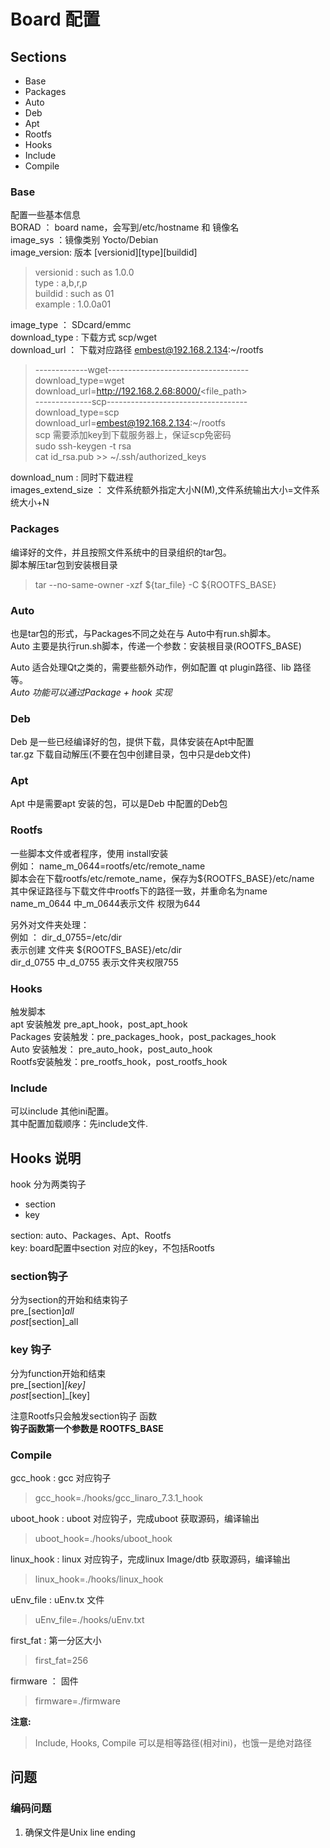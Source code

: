 # Board 配置

## Sections
- Base
- Packages
- Auto
- Deb
- Apt
- Rootfs
- Hooks
- Include
- Compile

### Base
配置一些基本信息  
BORAD ： board name，会写到/etc/hostname 和 镜像名  
image_sys ：镜像类别 Yocto/Debian  
image_version: 版本 \[versionid\]\[type\]\[buildid\]  
> versionid : such as 1.0.0  
> type : a,b,r,p  
> buildid : such as 01  
> example : 1.0.0a01  

image_type ： SDcard/emmc  
download_type : 下载方式 scp/wget  
download_url ： 下载对应路径 embest@192.168.2.134:~/rootfs  
> -------------wget-----------------------------------  
> download_type=wget  
> download_url=http://192.168.2.68:8000/<file_path>  
> --------------scp-----------------------------------  
> download_type=scp  
> download_url=embest@192.168.2.134:~/rootfs  
> scp 需要添加key到下载服务器上，保证scp免密码  
> sudo ssh-keygen -t rsa  
> cat id_rsa.pub >> ~/.ssh/authorized_keys  

download_num : 同时下载进程  
images_extend_size ： 文件系统额外指定大小N(M),文件系统输出大小=文件系统大小+N  

### Packages
编译好的文件，并且按照文件系统中的目录组织的tar包。  
脚本解压tar包到安装根目录  
> tar --no-same-owner -xzf ${tar_file}  -C  ${ROOTFS_BASE}

### Auto
也是tar包的形式，与Packages不同之处在与 Auto中有run.sh脚本。  
Auto 主要是执行run.sh脚本，传递一个参数：安装根目录(ROOTFS_BASE)  

Auto 适合处理Qt之类的，需要些额外动作，例如配置 qt plugin路径、lib 路径等。  
*Auto 功能可以通过Package + hook 实现*

### Deb
Deb 是一些已经编译好的包，提供下载，具体安装在Apt中配置  
tar.gz 下载自动解压(不要在包中创建目录，包中只是deb文件)

### Apt
Apt 中是需要apt 安装的包，可以是Deb 中配置的Deb包

### Rootfs
一些脚本文件或者程序，使用 install安装  
例如： name_m_0644=rootfs/etc/remote_name  
脚本会在下载rootfs/etc/remote_name，保存为${ROOTFS_BASE}/etc/name  
其中保证路径与下载文件中rootfs下的路径一致，并重命名为name  
name_m_0644 中_m_0644表示文件 权限为644  

另外对文件夹处理：  
例如 ： dir_d_0755=/etc/dir  
表示创建 文件夹 ${ROOTFS_BASE}/etc/dir  
dir_d_0755 中_d_0755 表示文件夹权限755  

### Hooks
触发脚本  
apt 安装触发 pre_apt_hook，post_apt_hook  
Packages 安装触发：pre_packages_hook，post_packages_hook  
Auto 安装触发： pre_auto_hook，post_auto_hook  
Rootfs安装触发：pre_rootfs_hook，post_rootfs_hook  

### Include
可以include 其他ini配置。  
其中配置加载顺序：先include文件.  

## Hooks 说明
hook 分为两类钩子
- section
- key

section: auto、Packages、Apt、Rootfs  
key: board配置中section 对应的key，不包括Rootfs

### section钩子
分为section的开始和结束钩子  
pre_[section]_all  
post_[section]_all  

### key 钩子
分为function开始和结束  
pre_[section]_[key]  
post_[section]_[key]  

注意Rootfs只会触发section钩子 函数  
<b>钩子函数第一个参数是 ROOTFS_BASE</b>


### Compile
gcc_hook : gcc 对应钩子  
> gcc_hook=./hooks/gcc_linaro_7.3.1_hook  

uboot_hook : uboot 对应钩子，完成uboot 获取源码，编译输出  
> uboot_hook=./hooks/uboot_hook

linux_hook : linux 对应钩子，完成linux Image/dtb 获取源码，编译输出  
>linux_hook=./hooks/linux_hook

uEnv_file : uEnv.tx 文件
> uEnv_file=./hooks/uEnv.txt

first_fat : 第一分区大小
> first_fat=256

firmware ： 固件
> firmware=./firmware

<b>注意:</b>
> Include, Hooks, Compile 可以是相等路径(相对ini)，也饿一是绝对路径

## 问题
### 编码问题
1. 确保文件是Unix line ending

